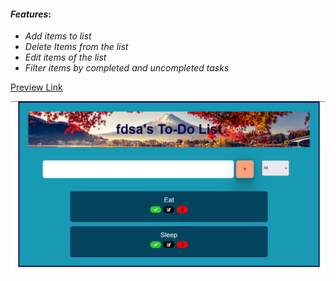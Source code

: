
#### _Features_:

- _Add items to list_
- _Delete Items from the list_
- _Edit items of the list_
- _Filter items by completed and uncompleted tasks_

[Preview Link]()

![Benjamin Bannekat](./images/todolist.png)
